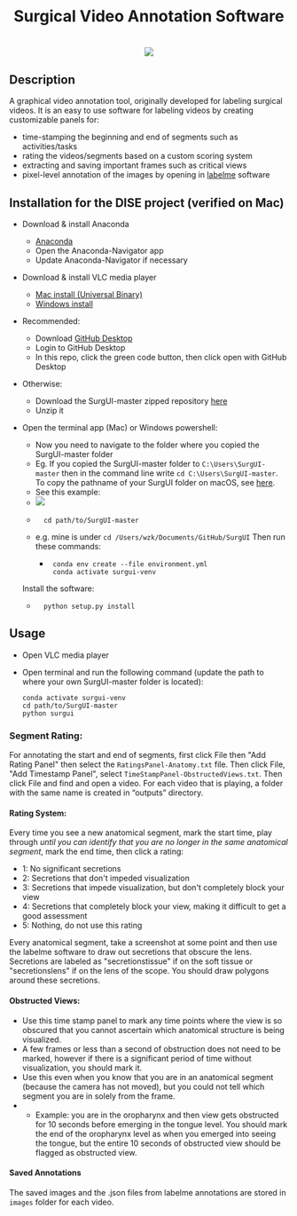 <h1 align="center">
Surgical Video Annotation Software
</h1> 

<h1 align="center">
  <img src="surgui.png">
</h1>

## Description

A graphical video annotation tool, originally developed for labeling surgical videos. It is an easy to use software for labeling videos by creating customizable panels for:

- time-stamping the beginning and end of segments such as activities/tasks
- rating the videos/segments based on a custom scoring system
- extracting and saving important frames such as critical views
- pixel-level annotation of the images by opening in [labelme](https://github.com/wkentaro/labelme/) software

## Installation for the DISE project (verified on Mac)
- Download \& install Anaconda
  - [Anaconda](https://www.anaconda.com/download/success)
  - Open the Anaconda-Navigator app
  - Update Anaconda-Navigator if necessary
- Download \& install VLC media player
  - [Mac install (Universal Binary)](https://get.videolan.org/vlc/3.0.21/macosx/vlc-3.0.21-universal.dmg) 
  - [Windows install](https://apps.microsoft.com/detail/xpdm1zw6815mqm?ocid=webpdpshare)

- Recommended:
  - Download [GitHub Desktop](https://desktop.github.com/download/)
  - Login to GitHub Desktop
  - In this repo, click the green code button, then click open with GitHub Desktop
- Otherwise:
  - Download the SurgUI-master zipped repository [here](https://github.com/wzkariampuzha/SurgUI/archive/refs/heads/master.zip) 
  - Unzip it

 - Open the terminal app (Mac) or Windows powershell:
    - Now you need to navigate to the folder where you copied the SurgUI-master folder 
    - Eg. If you copied the SurgUI-master folder	 to `C:\Users\SurgUI-master` then in the command line write `cd C:\Users\SurgUI-master`. To copy the pathname of your SurgUI folder on macOS, see [here](https://support.apple.com/en-gb/guide/mac-help/mchlp1774/mac#:~:text=Show%20the%20path%20to%20a,show%20the%20path%20bar%20momentarily.).  
    - See this example: 
    - <img src="change-working-directory-example.png">
    - ```shell
        cd path/to/SurgUI-master
        ```
   - e.g. mine is under `cd /Users/wzk/Documents/GitHub/SurgUI`
    Then run these commands:
     - ```shell
        conda env create --file environment.yml
        conda activate surgui-venv
        ```
    Install the software:
    - ```shell
        python setup.py install
      ```

## Usage
- Open VLC media player

- Open terminal and run the following command (update the path to where your own SurgUI-master folder is located):
    ```shell
    conda activate surgui-venv
    cd path/to/SurgUI-master
    python surgui
    ```

### Segment Rating:
For annotating the start and end of segments, first click File then "Add Rating Panel" then select the `RatingsPanel-Anatomy.txt` file. Then click File, "Add Timestamp Panel", select `TimeStampPanel-ObstructedViews.txt`. Then click File and find and open a video. For each video that is playing, a folder with the same name is created in “outputs” directory.

#### Rating System: 
Every time you see a new anatomical segment, mark the start time, play through *until you can identify that you are no longer in the same anatomical segment*, mark the end time, then click a rating:
- 1: No significant secretions 
- 2: Secretions that don't impeded visualization 
- 3: Secretions that impede visualization, but don't completely block your view 
- 4: Secretions that completely block your view, making it difficult to get a good assessment
- 5: Nothing, do not use this rating

Every anatomical segment, take a screenshot at some point and then use the labelme software to draw out secretions that obscure the lens. Secretions are labeled as "secretionstissue" if on the soft tissue or "secretionslens" if on the lens of the scope. You should draw polygons around these secretions. 


#### Obstructed Views:
- Use this time stamp panel to mark any time points where the view is so obscured that you cannot ascertain which anatomical structure is being visualized.
- A few frames or less than a second of obstruction does not need to be marked, however if there is a significant period of time without visualization, you should mark it.
- Use this even when you know that you are in an anatomical segment (because the camera has not moved), but you could not tell which segment you are in solely from the frame.
- - Example: you are in the oropharynx and then view gets obstructed for 10 seconds before emerging in the tongue level. You should mark the end of the oropharynx level as when you emerged into seeing the tongue, but the entire 10 seconds of obstructed view should be flagged as obstructed view.

#### Saved Annotations
The saved images and the .json files from labelme annotations are stored in `images` folder for each video.
